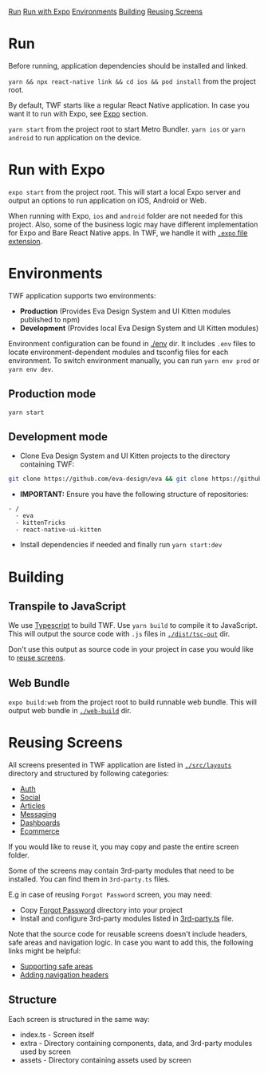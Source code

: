 [Run](#run)
[Run with Expo](#run-with-expo)
[Environments](#environments)
[Building](#building)
[Reusing Screens](#reusing-screens)

# Run

Before running, application dependencies should be installed and linked.

`yarn && npx react-native link && cd ios && pod install` from the project root.

By default, TWF starts like a regular React Native application. In case you want it to run
with Expo, see [Expo](#run-with-expo) section.

`yarn start` from the project root to start Metro Bundler.
`yarn ios` or `yarn android` to run application on the device.

# Run with Expo

`expo start` from the project root. This will start a local Expo server and output an options to run
application on iOS, Android or Web.

When running with Expo, `ios` and `android` folder are not needed for this project.
Also, some of the business logic may have different implementation for Expo and Bare React Native apps.
In TWF, we handle it with [`.expo` file extension](https://docs.expo.io/versions/latest/bare/using-expo-client/#practical-patterns-for-client-compatible-bare-apps).

# Environments

TWF application supports two environments: 

- **Production** (Provides Eva Design System and UI Kitten modules published to npm)
- **Development** (Provides local Eva Design System and UI Kitten modules)

Environment configuration can be found in [./env](./env) dir.
It includes `.env` files to locate environment-dependent modules and tsconfig files for each environment.
To switch environment manually, you can run `yarn env prod` or `yarn env dev`.

## Production mode

`yarn start`

## Development mode

- Clone Eva Design System and UI Kitten projects to the directory containing TWF:
```bash
git clone https://github.com/eva-design/eva && git clone https://github.com/akveo/react-native-ui-kitten
```

- **IMPORTANT:** Ensure you have the following structure of repositories:
```
- /
  - eva
  - kittenTricks
  - react-native-ui-kitten
```
- Install dependencies if needed and finally run `yarn start:dev`

# Building

## Transpile to JavaScript

We use [Typescript](https://www.typescriptlang.org/) to build TWF.
Use `yarn build` to compile it to JavaScript. This will output the source code with `.js` files in
[`./dist/tsc-out`](./dist/tsc-out) dir.

Don't use this output as source code in your project in case you would like to [reuse screens](#reusing-screens).

## Web Bundle

`expo build:web` from the project root to build runnable web bundle.
This will output web bundle in [`./web-build`](./web-build) dir.

# Reusing Screens

All screens presented in TWF application are listed in [`./src/layouts`](./src/layouts) directory and structured by following categories: 

- [Auth](./src/layouts/auth)
- [Social](./src/layouts/social)
- [Articles](./src/layouts/articles)
- [Messaging](./src/layouts/messaging)
- [Dashboards](./src/layouts/dashboards)
- [Ecommerce](./src/layouts/ecommerce)

If you would like to reuse it, you may copy and paste the entire screen folder.

Some of the screens may contain 3rd-party modules that need to be installed.
You can find them in `3rd-party.ts` files.

E.g in case of reusing `Forgot Password` screen, you may need:
- Copy [Forgot Password](./src/layouts/auth/forgot-password) directory into your project
- Install and configure 3rd-party modules listed in [3rd-party.ts](./src/layouts/auth/forgot-password/extra/3rd-party.ts) file.

Note that the source code for reusable screens doesn't include headers, safe areas and navigation logic.
In case you want to add this, the following links might be helpful:

- [Supporting safe areas](https://reactnavigation.org/docs/en/next/handling-safe-area.html)
- [Adding navigation headers](https://hubs.ly/H0n7b5r0)

## Structure

Each screen is structured in the same way:

- index.ts - Screen itself
- extra - Directory containing components, data, and 3rd-party modules used by screen
- assets - Directory containing assets used by screen

